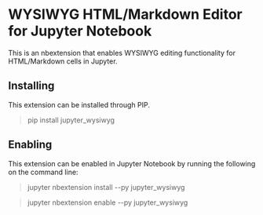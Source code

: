 # WYSIWYG HTML/Markdown Editor for Jupyter Notebook

This is an nbextension that enables WYSIWYG editing functionality for HTML/Markdown cells in Jupyter.

## Installing

This extension can be installed through PIP.

> pip install jupyter_wysiwyg

## Enabling

This extension can be enabled in Jupyter Notebook by running the following on the command line:

> jupyter nbextension install --py jupyter_wysiwyg

> jupyter nbextension enable --py jupyter_wysiwyg
